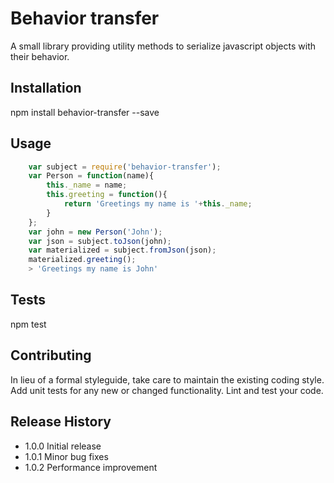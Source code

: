 Behavior transfer
=========

A small library providing utility methods to serialize javascript objects with their behavior.

## Installation

  npm install behavior-transfer --save

## Usage

```javascript
    var subject = require('behavior-transfer');
    var Person = function(name){ 
    	this._name = name;
    	this.greeting = function(){ 
    		return 'Greetings my name is '+this._name; 
    	} 
    };
    var john = new Person('John');
    var json = subject.toJson(john);
    var materialized = subject.fromJson(json);
    materialized.greeting();
	> 'Greetings my name is John'
```
## Tests

  npm test

## Contributing

In lieu of a formal styleguide, take care to maintain the existing coding style.
Add unit tests for any new or changed functionality. Lint and test your code.

## Release History

* 1.0.0 Initial release
* 1.0.1 Minor bug fixes
* 1.0.2 Performance improvement
